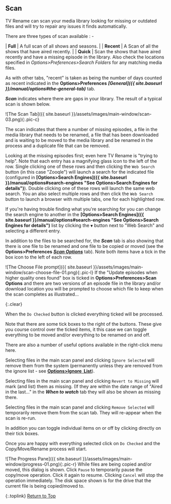 <!-- START SCAN ------------------------------ -->
## Scan

TV Rename can scan your media library looking for missing or outdated files and will try to repair any issues it finds automatically. 

There are three types of scan available : -

| **Full** | A full scan of all shows and seasons. |
| **Recent** | A Scan of all the shows that have aired recently. |
| **Quick** | Scan the shows that have aired recently and have a missing episode in the library. Also check the locations specified in *Options>Preferences>Search Folders* for any matching media files.

As with other tabs, "recent" is taken as being the number of days counted as recent indicated in the **Options>Preferences** _**[General]({{ site.baseurl }}/manual/options#the-general-tab)**_ tab. 

_**Scan**_ indicates where there are gaps in your library. The result of a typical scan is shown below.

![The Scan Tab]({{ site.baseurl }}/assets/images/main-window/scan-03.png){:.pic-c}

The scan indicates that there a number of missing episodes, a file in the media library that needs to be renamed, a file that has been downloaded and is waiting to be moved to the media library and be renamed in the process and a duplicate file that can be removed.

Looking at the missing episodes first; even here TV&nbsp;Rename is "trying to help". Note that each entry has a magnifying glass icon to the left of the row. Single clicking one of these rows and then clicking the `Web Search` button (in this case "Zooqle") will launch a search for the indicated file (configured in **[Options>Search Engines]({{ site.baseurl }}/manual/options#search-engines "See Options>Search Engines for details")**). Double clicking one of these rows will launch the same web search. You an also select multiple rows and then click the `Web Search` button to launch a browser with multiple tabs, one for each highlighted row.

If you're having trouble finding what you're searching for you can change the search engine to another in the **[Options>Search Engines]({{ site.baseurl }}/manual/options#search-engines "See Options>Search Engines for details")** list by clicking the `▼` button next to "Web Search" and selecting a different entry.

In addition to the files to be searched for, the _**Scan**_ tab is also showing that there is one file to be renamed and one file to be copied or moved (see the **Options>Preferences** _**[Scan Options](options#scan-options "See Options>Preferences Scan Options for details")**_ tab). Note both items have a tick in the box icon to the left of each row.

![The Choose File prompt]({{ site.baseurl }}/assets/images/main-window/scan-choose-file-01.png){:.pic-l}
If the "Update episodes when higher quality ones found" box is ticked in **Options>Preferences>Scan Options** and there are two versions of an episode file in the library and/or download location you will be prompted to choose which file to keep when the scan completes as illustrated...

{:.clear}

When the `Do Checked` button is clicked everything ticked will be processed.

Note that there are some tick boxes to the right of the buttons. These give you course control over the ticked items, it this case we can toggle everything to be moved and/or everything to be renamed on and off.

There are also a number of useful options available in the right-click menu here.

Selecting files in the main scan panel and clicking `Ignore Selected` will remove them from the system (permanently unless they are removed from the ignore list - see **[Options>Ignore&nbsp; List](options#ignore-list)**).

Selecting files in the main scan panel and clicking `Revert to Missing` will mark (and list) them as missing. (If they are within the date range of "Aired in the last..." in the _**When to watch**_ tab they will also be shown as missing there.

Selecting files in the main scan panel and clicking `Remove Selected` will temporarily remove them from the scan tab. They will re-appear when the scan is re-run.

In addition you can toggle individual items on or off by clicking directly on their tick boxes.

Once you are happy with everything selected click on `Do Checked` and the Copy/Move/Rename process will start.

![The Progress Pane]({{ site.baseurl }}/assets/images/main-window/progress-01.png){:.pic-r}
While files are being copied and/or moved, this dialog is shown. Click `Pause` to temporarily pause the copy/move operation. Click it again to resume. Clicking `Cancel` will stop the operation immediately. The disk space shown is for the drive that the current file is being copied/moved to.


{:.toplink}
[Return to Top]()
<!-- END SCAN -------------------------------- -->
